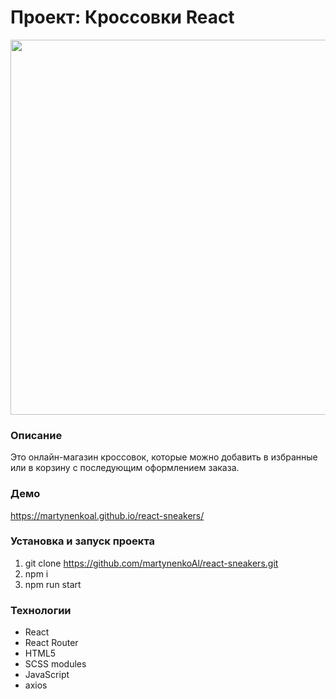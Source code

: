 # Проект: Кроссовки React
<img src="https://github.com/martynenkoAl/react-sneakers/assets/121212086/ab804f57-828d-4aab-a453-dafc7563e90f" width="600" />

### Описание
Это онлайн-магазин кроссовок, которые можно добавить в избранные или в корзину с последующим оформлением заказа.  

### Демо   
https://martynenkoal.github.io/react-sneakers/

### Установка и запуск проекта   
1. git clone https://github.com/martynenkoAl/react-sneakers.git
2. npm i
3. npm run start

### Технологии
* React
* React Router
* HTML5
* SCSS modules
* JavaScript
* axios
